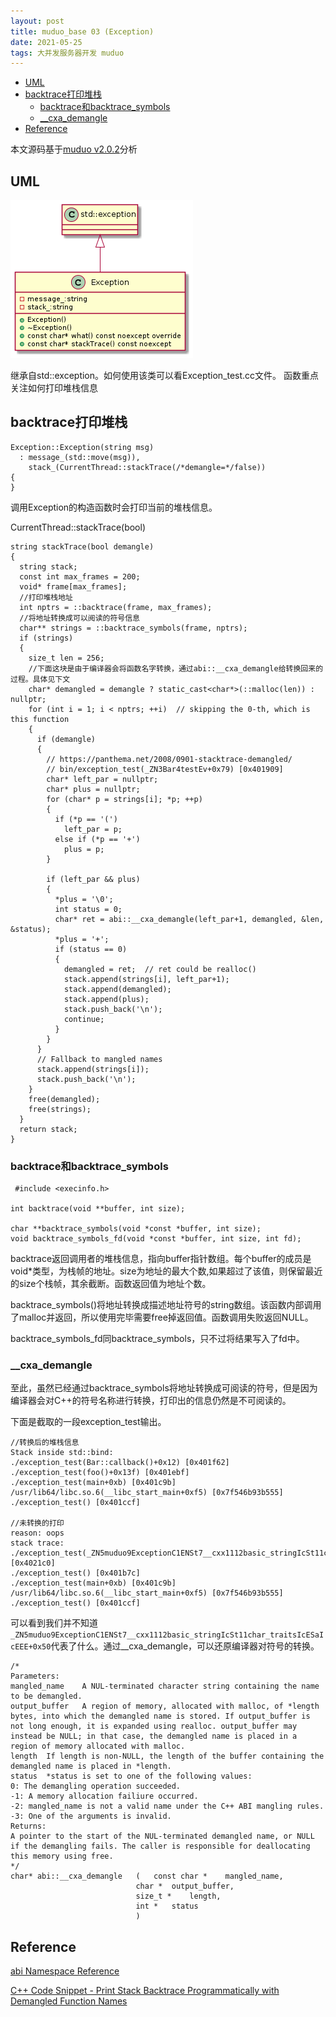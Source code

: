 ```yaml
---
layout: post
title: muduo_base 03 (Exception)
date: 2021-05-25
tags: 大并发服务器开发 muduo
---
```

<!-- TOC -->

- [UML](#uml)
- [backtrace打印堆栈](#backtrace打印堆栈)
  - [backtrace和backtrace_symbols](#backtrace和backtrace_symbols)
  - [__cxa_demangle](#__cxa_demangle)
- [Reference](#reference)

<!-- /TOC -->
本文源码基于<a href="https://github.com/chenshuo/muduo/releases/tag/v2.0.2" target="_blank">muduo v2.0.2</a>分析
## UML

![Exception](/assets/docs/diagrams/out/muduo_exception/Exception.png)

继承自std::exception。如何使用该类可以看Exception_test.cc文件。
函数重点关注如何打印堆栈信息

## backtrace打印堆栈

```
Exception::Exception(string msg)
  : message_(std::move(msg)),
    stack_(CurrentThread::stackTrace(/*demangle=*/false))
{
}
```

调用Exception的构造函数时会打印当前的堆栈信息。

CurrentThread::stackTrace(bool)
```
string stackTrace(bool demangle)
{
  string stack;
  const int max_frames = 200;
  void* frame[max_frames];
  //打印堆栈地址
  int nptrs = ::backtrace(frame, max_frames);
  //将地址转换成可以阅读的符号信息
  char** strings = ::backtrace_symbols(frame, nptrs);
  if (strings)
  {
    size_t len = 256;
    //下面这块是由于编译器会将函数名字转换，通过abi::__cxa_demangle给转换回来的过程。具体见下文
    char* demangled = demangle ? static_cast<char*>(::malloc(len)) : nullptr;
    for (int i = 1; i < nptrs; ++i)  // skipping the 0-th, which is this function
    {
      if (demangle)
      {
        // https://panthema.net/2008/0901-stacktrace-demangled/
        // bin/exception_test(_ZN3Bar4testEv+0x79) [0x401909]
        char* left_par = nullptr;
        char* plus = nullptr;
        for (char* p = strings[i]; *p; ++p)
        {
          if (*p == '(')
            left_par = p;
          else if (*p == '+')
            plus = p;
        }

        if (left_par && plus)
        {
          *plus = '\0';
          int status = 0;
          char* ret = abi::__cxa_demangle(left_par+1, demangled, &len, &status);
          *plus = '+';
          if (status == 0)
          {
            demangled = ret;  // ret could be realloc()
            stack.append(strings[i], left_par+1);
            stack.append(demangled);
            stack.append(plus);
            stack.push_back('\n');
            continue;
          }
        }
      }
      // Fallback to mangled names
      stack.append(strings[i]);
      stack.push_back('\n');
    }
    free(demangled);
    free(strings);
  }
  return stack;
}
```

### backtrace和backtrace_symbols

```
 #include <execinfo.h>

int backtrace(void **buffer, int size);

char **backtrace_symbols(void *const *buffer, int size);
void backtrace_symbols_fd(void *const *buffer, int size, int fd);
```

backtrace返回调用者的堆栈信息，指向buffer指针数组。每个buffer的成员是void*类型，为栈帧的地址。size为地址的最大个数,如果超过了该值，则保留最近的size个栈帧，其余截断。函数返回值为地址个数。

backtrace_symbols()将地址转换成描述地址符号的string数组。该函数内部调用了malloc并返回，所以使用完毕需要free掉返回值。函数调用失败返回NULL。

backtrace_symbols_fd同backtrace_symbols，只不过将结果写入了fd中。

### __cxa_demangle

至此，虽然已经通过backtrace_symbols将地址转换成可阅读的符号，但是因为编译器会对C++的符号名称进行转换，打印出的信息仍然是不可阅读的。

下面是截取的一段exception_test输出。
```
//转换后的堆栈信息
Stack inside std::bind:
./exception_test(Bar::callback()+0x12) [0x401f62]
./exception_test(foo()+0x13f) [0x401ebf]
./exception_test(main+0xb) [0x401c9b]
/usr/lib64/libc.so.6(__libc_start_main+0xf5) [0x7f546b93b555]
./exception_test() [0x401ccf]

//未转换的打印
reason: oops
stack trace:
./exception_test(_ZN5muduo9ExceptionC1ENSt7__cxx1112basic_stringIcSt11char_traitsIcESaIcEEE+0x50) [0x4021c0]
./exception_test() [0x401b7c]
./exception_test(main+0xb) [0x401c9b]
/usr/lib64/libc.so.6(__libc_start_main+0xf5) [0x7f546b93b555]
./exception_test() [0x401ccf]
```

可以看到我们并不知道`_ZN5muduo9ExceptionC1ENSt7__cxx1112basic_stringIcSt11char_traitsIcESaIcEEE+0x50`代表了什么。通过__cxa_demangle，可以还原编译器对符号的转换。

```
/*
Parameters:
mangled_name 	A NUL-terminated character string containing the name to be demangled.
output_buffer 	A region of memory, allocated with malloc, of *length bytes, into which the demangled name is stored. If output_buffer is not long enough, it is expanded using realloc. output_buffer may instead be NULL; in that case, the demangled name is placed in a region of memory allocated with malloc.
length 	If length is non-NULL, the length of the buffer containing the demangled name is placed in *length.
status 	*status is set to one of the following values:
0: The demangling operation succeeded.
-1: A memory allocation failiure occurred.
-2: mangled_name is not a valid name under the C++ ABI mangling rules.
-3: One of the arguments is invalid.
Returns:
A pointer to the start of the NUL-terminated demangled name, or NULL if the demangling fails. The caller is responsible for deallocating this memory using free.
*/
char* abi::__cxa_demangle	(	const char * 	mangled_name,
                            char * 	output_buffer,
                            size_t * 	length,
                            int * 	status	 
                            )	
```

## Reference

[abi Namespace Reference](https://gcc.gnu.org/onlinedocs/libstdc++/libstdc++-html-USERS-4.3/a01696.html)

[C++ Code Snippet - Print Stack Backtrace Programmatically with Demangled Function Names](https://panthema.net/2008/0901-stacktrace-demangled/)